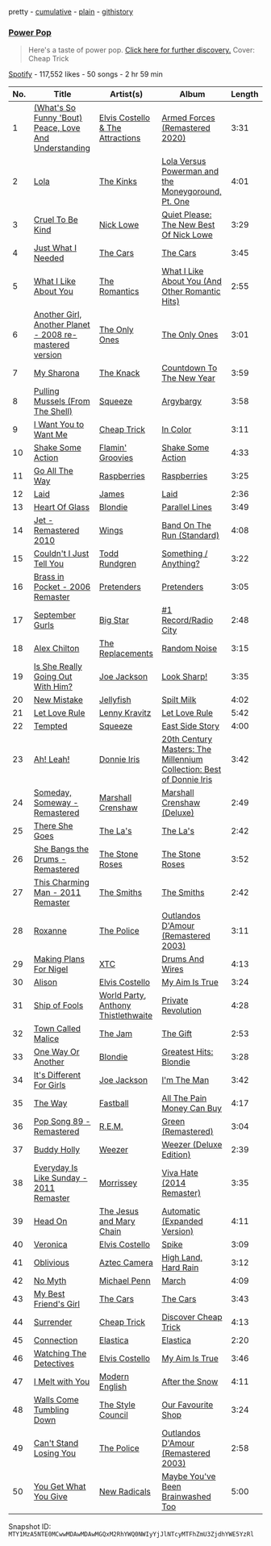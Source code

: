 pretty - [cumulative](/playlists/cumulative/37i9dQZF1DX5W4wuxak2hE.md) - [plain](/playlists/plain/37i9dQZF1DX5W4wuxak2hE) - [githistory](https://github.githistory.xyz/mackorone/spotify-playlist-archive/blob/main/playlists/plain/37i9dQZF1DX5W4wuxak2hE)

### [Power Pop](https://open.spotify.com/playlist/37i9dQZF1DX5W4wuxak2hE)

> Here's a taste of power pop\. <a href="spotify:genre:0JQ5IMCbQBLk5woFi85yOT">Click here for further discovery.</a> Cover: Cheap Trick

[Spotify](https://open.spotify.com/user/spotify) - 117,552 likes - 50 songs - 2 hr 59 min

| No. | Title | Artist(s) | Album | Length |
|---|---|---|---|---|
| 1 | [\(What's So Funny 'Bout\) Peace, Love And Understanding](https://open.spotify.com/track/77XzsYwTkvLoveW01Lanrk) | [Elvis Costello & The Attractions](https://open.spotify.com/artist/4qmHkMxr6pTWh5Zo74odpH) | [Armed Forces \(Remastered 2020\)](https://open.spotify.com/album/5w3q6GZbw0gsAtvl1c0rmu) | 3:31 |
| 2 | [Lola](https://open.spotify.com/track/0UAJH0k4k3slcE83a9UGCe) | [The Kinks](https://open.spotify.com/artist/1SQRv42e4PjEYfPhS0Tk9E) | [Lola Versus Powerman and the Moneygoround, Pt\. One](https://open.spotify.com/album/4jaLfcNpIrOgcPyXuuiHTi) | 4:01 |
| 3 | [Cruel To Be Kind](https://open.spotify.com/track/4SZ7iPaYqIqFg0EhThhQTU) | [Nick Lowe](https://open.spotify.com/artist/3BqaUtuQmqIHg7B5Bc7fP7) | [Quiet Please: The New Best Of Nick Lowe](https://open.spotify.com/album/6yUu2T8MqNSFclBGx6H0Cz) | 3:29 |
| 4 | [Just What I Needed](https://open.spotify.com/track/4alHo6RGd0D3OUbTPExTHN) | [The Cars](https://open.spotify.com/artist/6DCIj8jNaNpBz8e5oKFPtp) | [The Cars](https://open.spotify.com/album/4tJPWT4r4FSKwy784Qs1Fq) | 3:45 |
| 5 | [What I Like About You](https://open.spotify.com/track/6NdcSEhpGGAYXNnnhGS2s6) | [The Romantics](https://open.spotify.com/artist/3daM7asS0gCFvyLemNx2EE) | [What I Like About You \(And Other Romantic Hits\)](https://open.spotify.com/album/5ZwUOFZdWQ81RYMwXc4j3B) | 2:55 |
| 6 | [Another Girl, Another Planet \- 2008 re\-mastered version](https://open.spotify.com/track/5TmQl8urbTlfZb8xKisSl0) | [The Only Ones](https://open.spotify.com/artist/16VudBYGOd9sMpOtA0szfp) | [The Only Ones](https://open.spotify.com/album/5xXnT1iBWmcFZv9f46FvYq) | 3:01 |
| 7 | [My Sharona](https://open.spotify.com/track/1de0oQBdeAmOVsvZlnyZqK) | [The Knack](https://open.spotify.com/artist/0Nn9YwJzcaeuU1jJL06e3r) | [Countdown To The New Year](https://open.spotify.com/album/5FXKTAsu4P2YjPKyuHr9Sl) | 3:59 |
| 8 | [Pulling Mussels \(From The Shell\)](https://open.spotify.com/track/2TjXzbUt5zQ4PpHG0dEaT1) | [Squeeze](https://open.spotify.com/artist/6Jrj26oAY96EEC2lqC6fua) | [Argybargy](https://open.spotify.com/album/7Me29nlWdDxCGAAwupHfSV) | 3:58 |
| 9 | [I Want You to Want Me](https://open.spotify.com/track/1mXXf7ztqQei9qUXliL19H) | [Cheap Trick](https://open.spotify.com/artist/1LB8qB5BPb3MHQrfkvifXU) | [In Color](https://open.spotify.com/album/1NXkEAlqn9gKy2fJ9pegeQ) | 3:11 |
| 10 | [Shake Some Action](https://open.spotify.com/track/0Afai8u1STCaDyTTm1gEZf) | [Flamin' Groovies](https://open.spotify.com/artist/3yesh1QeNXucaDFw8ZPKxd) | [Shake Some Action](https://open.spotify.com/album/2loCCINymjZGU1Q80ik7hP) | 4:33 |
| 11 | [Go All The Way](https://open.spotify.com/track/75GQIYnRaBg7ndHxhfYuQy) | [Raspberries](https://open.spotify.com/artist/7Kkx4dACo6kFSeT9wjfVA5) | [Raspberries](https://open.spotify.com/album/03iBvX63qBQrMazNWU2iKv) | 3:25 |
| 12 | [Laid](https://open.spotify.com/track/2CdS3DRqWR5LAhy4hM5X9W) | [James](https://open.spotify.com/artist/0qLNsNKm8bQcMoRFkR8Hmh) | [Laid](https://open.spotify.com/album/5pALyxshOPc8LLKggzNvQe) | 2:36 |
| 13 | [Heart Of Glass](https://open.spotify.com/track/4v2rkl1mC3zVAz0nXMx9r4) | [Blondie](https://open.spotify.com/artist/4tpUmLEVLCGFr93o8hFFIB) | [Parallel Lines](https://open.spotify.com/album/4M6s2jbhKWEcOdXZ8WiHts) | 3:49 |
| 14 | [Jet \- Remastered 2010](https://open.spotify.com/track/4D40ZlFAWsvX7lua1Kablh) | [Wings](https://open.spotify.com/artist/3sFhA6G1N0gG1pszb6kk1m) | [Band On The Run \(Standard\)](https://open.spotify.com/album/257oomaawruFknt5wYCPDh) | 4:08 |
| 15 | [Couldn't I Just Tell You](https://open.spotify.com/track/02jZSvPG0SNsBwj6g9yRCo) | [Todd Rundgren](https://open.spotify.com/artist/0Lpr5wXzWLtDWm1SjNbpPb) | [Something / Anything?](https://open.spotify.com/album/3fRCOoTbBsOITBWlCRCJQr) | 3:22 |
| 16 | [Brass in Pocket \- 2006 Remaster](https://open.spotify.com/track/1QaJWSCk3UMKLotnPCIHh1) | [Pretenders](https://open.spotify.com/artist/0GByy3DcfbQwDvXGCWmzv9) | [Pretenders](https://open.spotify.com/album/6AFFu3ilmlEDz1I9ZaNOZw) | 3:05 |
| 17 | [September Gurls](https://open.spotify.com/track/731zWsKI2KvdBPO5MWdjSy) | [Big Star](https://open.spotify.com/artist/3UvcmAOZt64oKpP95f6MMM) | [\#1 Record/Radio City](https://open.spotify.com/album/4lZSX0E1dcg1bi5T4BzWf0) | 2:48 |
| 18 | [Alex Chilton](https://open.spotify.com/track/3RsKDyykKDIZ4PVzsO4nno) | [The Replacements](https://open.spotify.com/artist/4WPY0N74T3KUja57xMQTZ3) | [Random Noise](https://open.spotify.com/album/6ju0T4frATMN2SeZMutywF) | 3:15 |
| 19 | [Is She Really Going Out With Him?](https://open.spotify.com/track/29SRvYOKbMLOZeOubNGtLb) | [Joe Jackson](https://open.spotify.com/artist/6KOqPxwfNAmZPkiCnDE9yT) | [Look Sharp!](https://open.spotify.com/album/6Bt6KjNfoCp6UbYVFGH4FH) | 3:35 |
| 20 | [New Mistake](https://open.spotify.com/track/7a7y3aPXd5STF9BvCG6slI) | [Jellyfish](https://open.spotify.com/artist/10flBVEy5MiUXOJWTaFsyL) | [Spilt Milk](https://open.spotify.com/album/2xWIi4fDWJZT2Mw3ydTIO7) | 4:02 |
| 21 | [Let Love Rule](https://open.spotify.com/track/2pmN85k5m9nO1rWaCDdrNE) | [Lenny Kravitz](https://open.spotify.com/artist/5gznATMVO85ZcLTkE9ULU7) | [Let Love Rule](https://open.spotify.com/album/70Vuh3jYUMO8LLP5BaqZMb) | 5:42 |
| 22 | [Tempted](https://open.spotify.com/track/5r2z0FHOoFI06GZEVGDjzM) | [Squeeze](https://open.spotify.com/artist/6Jrj26oAY96EEC2lqC6fua) | [East Side Story](https://open.spotify.com/album/4178w40uOpDld2RnR1ifCy) | 4:00 |
| 23 | [Ah! Leah!](https://open.spotify.com/track/3ifaGhNHnCPQ9zdnOfolcZ) | [Donnie Iris](https://open.spotify.com/artist/4kveDT8ylFciq1mdeYcIvw) | [20th Century Masters: The Millennium Collection: Best of Donnie Iris](https://open.spotify.com/album/5SflwEXSYK6xowXF9SDrkF) | 3:42 |
| 24 | [Someday, Someway \- Remastered](https://open.spotify.com/track/01wZPk1D0Ar9AnUtAY01yl) | [Marshall Crenshaw](https://open.spotify.com/artist/73YLmyaazO66GncUVHP0KV) | [Marshall Crenshaw \(Deluxe\)](https://open.spotify.com/album/50xdDU6Fw8VC8JRfoMefmB) | 2:49 |
| 25 | [There She Goes](https://open.spotify.com/track/0SMkzFGJOBFDI9KfYD55L0) | [The La's](https://open.spotify.com/artist/47Z8LEl3LnQkcpva0xSthT) | [The La's](https://open.spotify.com/album/4tCf15W7qHi3jE0PdljddW) | 2:42 |
| 26 | [She Bangs the Drums \- Remastered](https://open.spotify.com/track/3clIHVzJ9J2rvvrFUKLICo) | [The Stone Roses](https://open.spotify.com/artist/1lYT0A0LV5DUfxr6doRP3d) | [The Stone Roses](https://open.spotify.com/album/0um9FI6BLBldL5POP4D4Cw) | 3:52 |
| 27 | [This Charming Man \- 2011 Remaster](https://open.spotify.com/track/1FvDJ9KGxcqwv1utyPL3JZ) | [The Smiths](https://open.spotify.com/artist/3yY2gUcIsjMr8hjo51PoJ8) | [The Smiths](https://open.spotify.com/album/6cI1XoZsOhkyrCwtuI70CN) | 2:42 |
| 28 | [Roxanne](https://open.spotify.com/track/3EYOJ48Et32uATr9ZmLnAo) | [The Police](https://open.spotify.com/artist/5NGO30tJxFlKixkPSgXcFE) | [Outlandos D'Amour \(Remastered 2003\)](https://open.spotify.com/album/1H9g6j4Wwj6wh6p8YHVtkf) | 3:11 |
| 29 | [Making Plans For Nigel](https://open.spotify.com/track/1XT5kxg6Tk0ukCO2vBQN4v) | [XTC](https://open.spotify.com/artist/2qT62DYO8Ajb276vUJmvhz) | [Drums And Wires](https://open.spotify.com/album/4S6y2iTYbGONSlNJHYyrVl) | 4:13 |
| 30 | [Alison](https://open.spotify.com/track/1v98rfd0an913AzHvMNG8a) | [Elvis Costello](https://open.spotify.com/artist/2BGRfQgtzikz1pzAD0kaEn) | [My Aim Is True](https://open.spotify.com/album/1aucGNKimhgARC7iO2xLt2) | 3:24 |
| 31 | [Ship of Fools](https://open.spotify.com/track/3ndKgw7LvKO7zIk1rgOQJ2) | [World Party](https://open.spotify.com/artist/0THUMJMWUd5L8os9K6O4FE), [Anthony Thistlethwaite](https://open.spotify.com/artist/1Dg0yaGc5vawe984BMXIIh) | [Private Revolution](https://open.spotify.com/album/6NbdjT5mdw0oTZDiEZOgey) | 4:28 |
| 32 | [Town Called Malice](https://open.spotify.com/track/0gdmDP6xy3ZV7JNoHWAN9k) | [The Jam](https://open.spotify.com/artist/2P560DaOMNDUACoH8ZhOCR) | [The Gift](https://open.spotify.com/album/71OyKSCFX7DGsJc6qAhhQG) | 2:53 |
| 33 | [One Way Or Another](https://open.spotify.com/track/3DiRdaZtPrVdb4U2RIuRWm) | [Blondie](https://open.spotify.com/artist/4tpUmLEVLCGFr93o8hFFIB) | [Greatest Hits: Blondie](https://open.spotify.com/album/25eZFwT2UvVK1kxC3wMoSW) | 3:28 |
| 34 | [It's Different For Girls](https://open.spotify.com/track/6RnhPvk4EBbOJVETOQtMA5) | [Joe Jackson](https://open.spotify.com/artist/6KOqPxwfNAmZPkiCnDE9yT) | [I'm The Man](https://open.spotify.com/album/4lHIeu4qr5nSmgaZrZEDtB) | 3:42 |
| 35 | [The Way](https://open.spotify.com/track/7IsEXPk6qqt30FfQv4SZMa) | [Fastball](https://open.spotify.com/artist/7FtVJzRtpQpU61nBwB7cKN) | [All The Pain Money Can Buy](https://open.spotify.com/album/2KVpGKVIzcK9bB13MXJGEb) | 4:17 |
| 36 | [Pop Song 89 \- Remastered](https://open.spotify.com/track/0pxpo14jvnN33Ej7xHV8TK) | [R.E.M.](https://open.spotify.com/artist/4KWTAlx2RvbpseOGMEmROg) | [Green \(Remastered\)](https://open.spotify.com/album/7rfKAiPs9ToZP9zEJDBqBH) | 3:04 |
| 37 | [Buddy Holly](https://open.spotify.com/track/7GptbanebPZYkLPvjNfd6m) | [Weezer](https://open.spotify.com/artist/3jOstUTkEu2JkjvRdBA5Gu) | [Weezer \(Deluxe Edition\)](https://open.spotify.com/album/33CmI2lR8PnQwz6133Mc7l) | 2:39 |
| 38 | [Everyday Is Like Sunday \- 2011 Remaster](https://open.spotify.com/track/0lVdukU9ejbFQwZIhg47hx) | [Morrissey](https://open.spotify.com/artist/3iTsJGG39nMg9YiolUgLMQ) | [Viva Hate \(2014 Remaster\)](https://open.spotify.com/album/0s5wo4mTZ5bJAgqiPBO3ou) | 3:35 |
| 39 | [Head On](https://open.spotify.com/track/7ovOXoXhWyJleZfOfsANyp) | [The Jesus and Mary Chain](https://open.spotify.com/artist/4rjlerN21ygkIhmUv55irs) | [Automatic \(Expanded Version\)](https://open.spotify.com/album/3W4GA8mOLJpARbJCxWWqFm) | 4:11 |
| 40 | [Veronica](https://open.spotify.com/track/5zHgT1ibsBrSOEnQwZapto) | [Elvis Costello](https://open.spotify.com/artist/2BGRfQgtzikz1pzAD0kaEn) | [Spike](https://open.spotify.com/album/6WCPlKBxKr7yV26WA4GuSr) | 3:09 |
| 41 | [Oblivious](https://open.spotify.com/track/1YOoJsPbK0oAmF2wnnkqx2) | [Aztec Camera](https://open.spotify.com/artist/7sbwBqdkynNUDgiWU3TQ5J) | [High Land, Hard Rain](https://open.spotify.com/album/3ec3kHDBkBtRFGM7QDmo1t) | 3:12 |
| 42 | [No Myth](https://open.spotify.com/track/3mlnJWidDh0ASIJYNXDWxH) | [Michael Penn](https://open.spotify.com/artist/4GcBbZ5wVhNABLzm4MpJqG) | [March](https://open.spotify.com/album/3lqEMgImTV9K2ZQYl6JFhO) | 4:09 |
| 43 | [My Best Friend's Girl](https://open.spotify.com/track/1SRkKyJ2JjMZgyDWC30zKv) | [The Cars](https://open.spotify.com/artist/6DCIj8jNaNpBz8e5oKFPtp) | [The Cars](https://open.spotify.com/album/4tJPWT4r4FSKwy784Qs1Fq) | 3:43 |
| 44 | [Surrender](https://open.spotify.com/track/4mS1Su5zf50QwNcjYjYzG6) | [Cheap Trick](https://open.spotify.com/artist/1LB8qB5BPb3MHQrfkvifXU) | [Discover Cheap Trick](https://open.spotify.com/album/58er2WdwdmxNdGA5hOuJYV) | 4:13 |
| 45 | [Connection](https://open.spotify.com/track/53LZqMzQEnjBkFXPqOq0cD) | [Elastica](https://open.spotify.com/artist/3l14gV4hIMAjmo7KUvEWTx) | [Elastica](https://open.spotify.com/album/00MAXeszCotk3g9q8KYJlZ) | 2:20 |
| 46 | [Watching The Detectives](https://open.spotify.com/track/1r453bo3yToA356T5H0LoP) | [Elvis Costello](https://open.spotify.com/artist/2BGRfQgtzikz1pzAD0kaEn) | [My Aim Is True](https://open.spotify.com/album/3d3I3Ppu529si8Oja9DB3A) | 3:46 |
| 47 | [I Melt with You](https://open.spotify.com/track/6J2rMSRhgb4HuX6dWgM3nJ) | [Modern English](https://open.spotify.com/artist/0fYPQBOx0vsRMmjUba9HgF) | [After the Snow](https://open.spotify.com/album/4vRPqgP624nl5Nupi3AxzZ) | 4:11 |
| 48 | [Walls Come Tumbling Down](https://open.spotify.com/track/00cn1ynXQhURwsgv69fN0b) | [The Style Council](https://open.spotify.com/artist/3loflELg7MzgrOyNqERolN) | [Our Favourite Shop](https://open.spotify.com/album/75nT99YVabgYL2UcyKrPHa) | 3:24 |
| 49 | [Can't Stand Losing You](https://open.spotify.com/track/6DjKJgwe9c90Bd2iya0fre) | [The Police](https://open.spotify.com/artist/5NGO30tJxFlKixkPSgXcFE) | [Outlandos D'Amour \(Remastered 2003\)](https://open.spotify.com/album/1H9g6j4Wwj6wh6p8YHVtkf) | 2:58 |
| 50 | [You Get What You Give](https://open.spotify.com/track/1Cwsd5xI8CajJz795oy4XF) | [New Radicals](https://open.spotify.com/artist/0Grjlu7ncIuCaSYvCs9fcd) | [Maybe You've Been Brainwashed Too](https://open.spotify.com/album/13btXEnBerpA1UjIVtsMAR) | 5:00 |

Snapshot ID: `MTY1MzA5NTE0MCwwMDAwMDAwMGQxM2RhYWQ0NWIyYjJlNTcyMTFhZmU3ZjdhYWE5YzRl`
